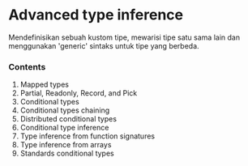 # Advanced type inference

Mendefinisikan sebuah kustom tipe, mewarisi tipe satu sama lain dan menggunakan 'generic' sintaks untuk tipe yang berbeda.

### Contents

1. Mapped types
2. Partial, Readonly, Record, and Pick
3. Conditional types
4. Conditional types chaining
5. Distributed conditional types
6. Conditional type inference
7. Type inference from function signatures
8. Type inference from arrays
9. Standards conditional types
